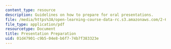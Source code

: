 ```yaml
---
content_type: resource
description: Guidelines on how to prepare for oral presentations.
file: /media/https%3A/open-learning-course-data-rc.s3.amazonaws.com/2-672-project-laboratory-spring-2009/01d47901c9b504e8b6f774b7f383323e_presenta_prep.pdf
file_type: application/pdf
resourcetype: Document
title: Presentation Preparation
uid: 01d47901-c9b5-04e8-b6f7-74b7f383323e
---
```

